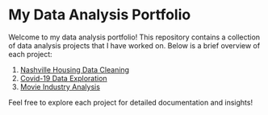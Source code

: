 # My Data Analysis Portfolio

Welcome to my data analysis portfolio! This repository contains a collection of data analysis projects that I have worked on. Below is a brief overview of each project:

1. [Nashville Housing Data Cleaning]()
2. [Covid-19 Data Exploration]()
3. [Movie Industry Analysis]()

Feel free to explore each project for detailed documentation and insights!

